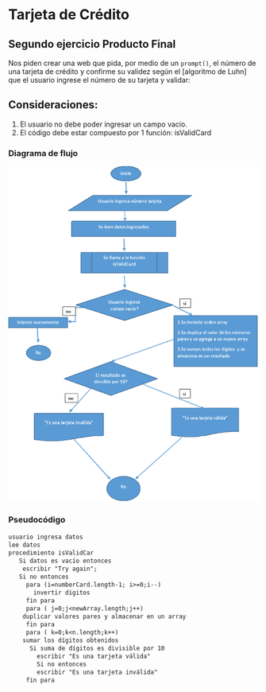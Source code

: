 # Tarjeta de Crédito
## Segundo ejercicio Producto Final

Nos piden crear una web que pida, por medio de un `prompt()`, el número de una tarjeta de crédito y confirme su validez según el [algoritmo de Luhn]
 que el usuario ingrese el número de su tarjeta y validar:

## Consideraciones:

1. El usuario no debe poder ingresar un campo vacío.
2. El código debe estar compuesto por 1 función: isValidCard


### Diagrama de flujo

![Imagen a replicar](assets/imgs/diagrama-flujo.png)

### Pseudocódigo

~~~~
usuario ingresa datos
lee datos
procedimiento isValidCar
   Si datos es vacío entonces
    escribir "Try again";
   Si no entonces
     para (i=numberCard.length-1; i>=0;i--)
       invertir digitos
     fin para
     para ( j=0;j<newArray.length;j++)
	duplicar valores pares y almacenar en un array
     fin para
     para ( k=0;k<n.length;k++)
	sumar los dígitos obtenidos
	  Si suma de dígitos es divisible por 10
	    escribir "Es una tarjeta válida"
	    Si no entonces
		escribir "Es una tarjeta inválida"
     fin para

~~~~